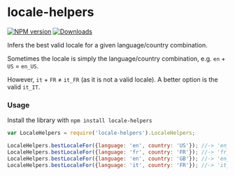 # locale-helpers

[![NPM version][npm-image]][npm-url] [![Downloads][downloads-image]][npm-url]

Infers the best valid locale for a given language/country combination.

Sometimes the locale is simply the language/country combination, e.g. ```en``` + ```US``` = ```en_US```.

However, ```it``` + ```FR``` ≠ ```it_FR``` (as it is not a valid locale). A better option is the valid ```it_IT```.

### Usage
Install the library with `npm install locale-helpers`

```javascript
var LocaleHelpers = require('locale-helpers').LocaleHelpers;

LocaleHelpers.bestLocaleFor({language: 'en', country: 'US'}); //-> 'en_US'
LocaleHelpers.bestLocaleFor({language: 'fr', country: 'FR'}); //-> 'fr_FR'
LocaleHelpers.bestLocaleFor({language: 'en', country: 'GB'}); //-> 'en_GB'
LocaleHelpers.bestLocaleFor({language: 'it', country: 'FR'}); //-> 'it_IT'
```

[downloads-image]: https://img.shields.io/npm/dm/locale-helpers.svg

[npm-url]: https://npmjs.org/package/locale-helpers
[npm-image]: https://img.shields.io/npm/v/locale-helpers.svg
